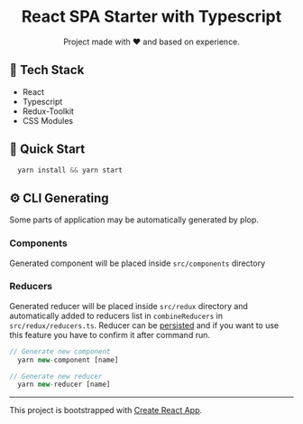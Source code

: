 <h1 align="center">React SPA Starter with Typescript</h1>
<p align="center">
Project made with ❤️ and based on experience.
</p>

## 🛒 Tech Stack

- React
- Typescript
- Redux-Toolkit
- CSS Modules

## 🚀 Quick Start

```ts
  yarn install && yarn start
```

## ⚙ CLI Generating

Some parts of application may be automatically generated by plop.

### Components

Generated component will be placed inside `src/components` directory

### Reducers

Generated reducer will be placed inside `src/redux` directory and automatically added to reducers list in `combineReducers` in `src/redux/reducers.ts`.
Reducer can be [persisted](https://github.com/rt2zz/redux-persist) and if you want to use this feature you have to confirm it after command run.

```ts
// Generate new component
  yarn new-component [name]

// Generate new reducer
  yarn new-reducer [name]
```

---

This project is bootstrapped with [Create React App](https://github.com/facebook/create-react-app).
